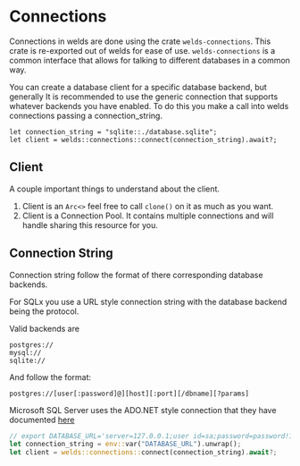 # Connections

Connections in welds are done using the crate `welds-connections`. This crate is re-exported out of welds for ease of use.
`welds-connections` is a common interface that allows for talking to different databases in a common way.

You can create a database client for a specific database backend, but generally It is recommended to use the generic connection that supports whatever backends you have enabled.
To do this you make a call into welds connections passing a connection_string.

```
let connection_string = "sqlite::./database.sqlite";
let client = welds::connections::connect(connection_string).await?;
```


## Client

A couple important things to understand about the client.

1) Client is an `Arc<>` feel free to call `clone()` on it as much as you want.
2) Client is a Connection Pool. It contains multiple connections and will handle sharing this resource for you.



## Connection String
Connection string follow the format of there corresponding database backends.

For SQLx you use a URL style connection string with the database backend being the protocol.

Valid backends are
```
postgres://
mysql://
sqlite://
```

And follow the format:
```
postgres://[user[:password]@][host][:port][/dbname][?params]
```

Microsoft SQL Server uses the ADO.NET style connection that they have documented [here](https://learn.microsoft.com/en-us/sql/connect/ado-net/connection-string-syntax?view=sql-server-ver16)

```rust
// export DATABASE_URL='server=127.0.0.1;user id=sa;password=password!123;Database=AdventureWorksDW2022;TrustServerCertificate=true;'
let connection_string = env::var("DATABASE_URL").unwrap();
let client = welds::connections::connect(connection_string).await?;
```
